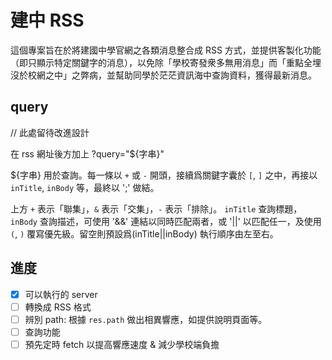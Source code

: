 # 建中 RSS
這個專案旨在於將建國中學官網之各類消息整合成 RSS 方式，並提供客製化功能（即只顯示特定關鍵字的消息），以免除「學校寄發衆多無用消息」而「重點全埋沒於校網之中」之弊病，並幫助同學於茫茫資訊海中查詢資料，獲得最新消息。

## query
  // 此處留待改進設計

在 rss 網址後方加上 ?query="${字串}"

${字串} 用於查詢。每一條以 `+` 或 `-` 開頭，接續爲關鍵字囊於 `[`, `]` 之中，再接以 `inTitle`, `inBody` 等，最終以 ';' 做結。

上方 `+` 表示「聯集」，`&` 表示「交集」，`-` 表示「排除」。
`inTitle` 查詢標題，`inBody` 查詢描述，可使用 '&&' 連結以同時匹配兩者，或 '||' 以匹配任一，及使用 `(`, `)` 覆寫優先級。留空則預設爲(inTitle||inBody)
執行順序由左至右。

## 進度
- [x] 可以執行的 server
- [ ] 轉換成 RSS 格式
- [ ] 辨別 path: 根據 `res.path` 做出相異響應，如提供說明頁面等。
- [ ] 查詢功能
- [ ] 預先定時 fetch 以提高響應速度 & 減少學校端負擔
